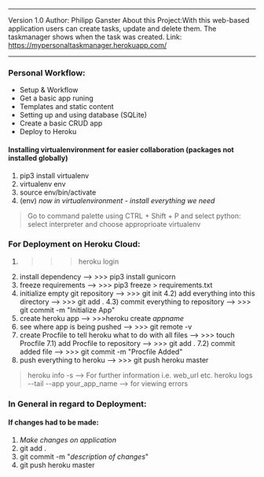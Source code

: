 ***
Version 1.0
Author: Philipp Ganster
About this Project:With this web-based application users can create tasks, update and delete them.
The taskmanager shows when the task was created.
Link: https://mypersonaltaskmanager.herokuapp.com/
***


### Personal Workflow:

- Setup & Workflow
- Get a basic app runing
- Templates and static content 
- Setting up and using database (SQLite)
- Create a basic CRUD app
- Deploy to Heroku

#### Installing virtualenvironment for easier collaboration (packages not installed globally)
1) pip3 install virtualenv
3) virtualenv env
4) source env/bin/activate
5) (env) *now in virtualenvironment - install everything we need*

> Go to command palette using CTRL + Shift + P and select python: select interpreter and choose approprioate virtualenv

### For Deployment on Heroku Cloud:
1) >>> heroku login
2) install dependency --> >>> pip3 install gunicorn
3) freeze requirements --> >>> pip3 freeze > requirements.txt
4) initialize empty git repository --> >>> git init
4.2) add everything into this directory --> >>> git add .
4.3) commit everything to repository --> >>> git commit -m "Initialize App"
5) create heroku app --> >>>heroku create *appname*
6) see where app is being pushed --> >>> git remote -v
7) create Procfile to tell heroku what to do with all files --> >>> touch Procfile
7.1) add Procfile to repository --> >>> git add .
7.2) commit added file --> >>> git commit -m "Procfile Added"
7) push everything to heroku --> >>> git push heroku master

> heroku info -s --> For further information i.e. web_url etc.
> heroku logs --tail --app your_app_name --> for viewing errors


### In General in regard to Deployment:

####  If changes had to be made: 
1) *Make changes on application*
2)  git add .
3)  git commit -m "*description of changes*"
4)  git push heroku master
